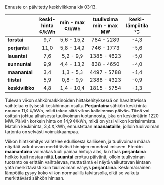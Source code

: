 Ennuste on päivitetty keskiviikkona klo 03:13.

|            | keski-<br>hinta<br>¢/kWh | min - max<br>¢/kWh | tuulivoima<br>min - max<br>MW | keski-<br>lämpötila<br>°C |
|:-----------|:----------------:|:----------------:|:-------------:|:-------------:|
| **torstai**   | 9,7            | 5,6 - 15,2       | 784 - 2289    | -4,3          |
| **perjantai** | 11,0           | 5,8 - 14,9       | 746 - 1773    | -5,6          |
| **lauantai**  | 7,6            | 5,2 - 9,9        | 1385 - 4623   | -5,0          |
| **sunnuntai** | 9,9            | 4,4 - 13,2       | 838 - 4650    | -4,0          |
| **maanantai** | 3,4            | 1,3 - 5,3        | 4497 - 5788   | -1,4          |
| **tiistai**   | 5,9            | 0,8 - 9,9        | 2388 - 4323   | -0,9          |
| **keskiviikko**| 4,8           | 1,4 - 10,4       | 1815 - 5754   | -1,3          |

Tulevan viikon sähkömarkkinoiden hintakehityksessä on havaittavissa vaihtelua erityisesti keskihinnan osalta. **Perjantaina** sähkön keskihinta nousee 11,0 ¢/kWh, mikä tekee siitä viikon kalleimman päivän. Tämä voi osittain johtua alhaisesta tuulivoiman tuotannosta, joka on keskimäärin 1220 MW. Päivän korkein hinta on 14,9 ¢/kWh, mikä on yksi viikon korkeimmista. Matalin keskihinta, 3,4 ¢/kWh, ennustetaan **maanantaille**, jolloin tuulivoiman tarjonta on selvästi voimakkaampaa. 

Viikon hintakehitys vaihtelee edullisesta kalliiseen, ja tuulivoiman määrä näyttää vaikuttavan merkittävästi hintojen muodostumiseen. Etenkin **maanantaina** voimakas tuuli painaa hintoja alas, kun taas **perjantaina** heikko tuuli nostaa niitä. **Lauantai** erottuu päivänä, jolloin tuulivoiman tuotanto on erittäin vaihtelevaa, mutta tämä ei näytä vaikuttavan hintaan yhtä merkittävästi kuin tuulivoiman vähyys **perjantaina**. Keskimääräinen lämpötila pysyy koko viikon normaalilla talvitasolla, eikä se vaikuta merkittävästi sähkön hintaan.